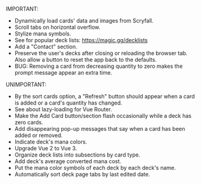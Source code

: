 IMPORTANT:

- Dynamically load cards' data and images from Scryfall.
- Scroll tabs on horizontal overflow.
- Stylize mana symbols.
- See for popular deck lists: https://magic.gg/decklists
- Add a "Contact" section.
- Preserve the user's decks after closing or reloading the browser tab. Also allow a button to reset the app back to the defaults.
- BUG: Removing a card from decreasing quantity to zero makes the prompt message appear an extra time.


UNIMPORTANT:

- By the sort cards option, a "Refresh" button should appear when a card is added or a card's quantity has changed.
- See about lazy-loading for Vue Router.
- Make the Add Card button/section flash occasionally while a deck has zero cards.
- Add disappearing pop-up messages that say when a card has been added or removed.
- Indicate deck's mana colors.
- Upgrade Vue 2 to Vue 3.
- Organize deck lists into subsections by card type.
- Add deck's average converted mana cost.
- Put the mana color symbols of each deck by each deck's name.
- Automatically sort deck page tabs by last edited date.
